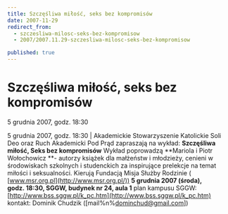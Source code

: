 ```yaml
---
title: Szczęśliwa miłość, seks bez kompromisów
date: 2007-11-29
redirect_from: 
  - szczesliwa-milosc-seks-bez-kompromisow
  - 2007/2007.11.29-szczesliwa-milosc-seks-bez-kompromisow

published: true
---
```




# Szczęśliwa miłość, seks bez kompromisów

<time>5 grudnia 2007, godz. 18:30</time>

5 grudnia 2007, godz. 18:30 | 
Akademickie Stowarzyszenie Katolickie Soli Deo oraz Ruch Akademicki Pod Prąd zapraszają na wykład:
**Szczęśliwa miłość,
Seks bez kompromisów**
Wykład poprowadzą **Mariola i Piotr Wołochowicz **- autorzy książek dla małżeństw i młodzieży, cenieni w środowiskach szkolnych i studenckich za inspirujące prelekcje na temat miłości i seksualności. Kierują Fundacją Misja Służby Rodzinie ( [www.msr.org.pl](http://www.msr.org.pl/))
**5 grudnia 2007 (środa), godz.&nbsp;18:30, SGGW, budynek nr 24, aula 1**
plan kampusu SGGW: [http://www.bss.sggw.pl/k_pc.htm](http://www.bss.sggw.pl/k_pc.htm) 
kontakt: Dominik Chudzik ([mail%n%dominchud@gmail.com])


<!--CONTENT FROM OLD SERVER (jos before 2013): 5 grudnia 2007, godz. 18:30 | 
Akademickie Stowarzyszenie Katolickie Soli Deo oraz Ruch Akademicki Pod Prąd zapraszają na wykład:
**Szczęśliwa miłość,
Seks bez kompromisów**
Wykład poprowadzą **Mariola i Piotr Wołochowicz **- autorzy książek dla małżeństw i młodzieży, cenieni w środowiskach szkolnych i studenckich za inspirujące prelekcje na temat miłości i seksualności. Kierują Fundacją Misja Służby Rodzinie ( [www.msr.org.pl](http://www.msr.org.pl/))
**5 grudnia 2007 (środa), godz.&nbsp;18:30, SGGW, budynek nr 24, aula 1**
plan kampusu SGGW: [http://www.bss.sggw.pl/k_pc.htm](http://www.bss.sggw.pl/k_pc.htm) 
kontakt: Dominik Chudzik ([mail%n%dominchud@gmail.com])

-->

<!--{{json:{"created_date":"2007-11-29 19:59:36","publish_down":"0000-00-00 00:00:00","id":"525"}}}-->